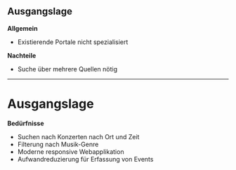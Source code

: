 <!-- .slide: class="left" -->

## Ausgangslage

<strong>Allgemein</strong>
- Existierende Portale nicht spezialisiert

<strong>Nachteile</strong>
- Suche über mehrere Quellen nötig

---

<!-- .slide: class="left" -->

# Ausgangslage

<strong>Bedürfnisse</strong>
- Suchen nach Konzerten nach Ort und Zeit
- Filterung nach Musik-Genre
- Moderne responsive Webapplikation
- Aufwandreduzierung für Erfassung von Events
